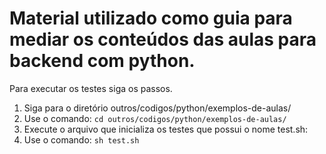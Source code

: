 # Material utilizado como guia para mediar os conteúdos das aulas para backend com python.

Para executar os testes siga os passos.


1. Siga para o diretório outros/codigos/python/exemplos-de-aulas/
2. Use o comando: 
`cd outros/codigos/python/exemplos-de-aulas/`
2. Execute o arquivo que inicializa os testes que possui o nome test.sh:
2. Use o comando: 
`sh test.sh`
